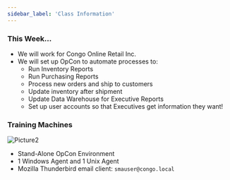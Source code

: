 ```yaml
---
sidebar_label: 'Class Information'
---
```


<!--
<audio controls="controls">
  <source type="audio/mp3" src="audiobasic/ClassInformationAndTrainingMachines.mp3"></source>
  <p>Your browser does not support the audio element.</p>
</audio>    
-->

### This Week...

* We will work for Congo Online Retail Inc.
* We will set up OpCon to automate processes to:
  * Run Inventory Reports
  * Run Purchasing Reports
  * Process new orders and ship to customers
  * Update inventory after shipment
  * Update Data Warehouse for Executive Reports
  * Set up user accounts so that Executives get information they want!

### Training Machines

![Picture2](/imgbasic/Picture2.png)

* Stand-Alone OpCon Environment
* 1 Windows Agent and 1 Unix Agent
* Mozilla Thunderbird email client: ```smauser@congo.local```